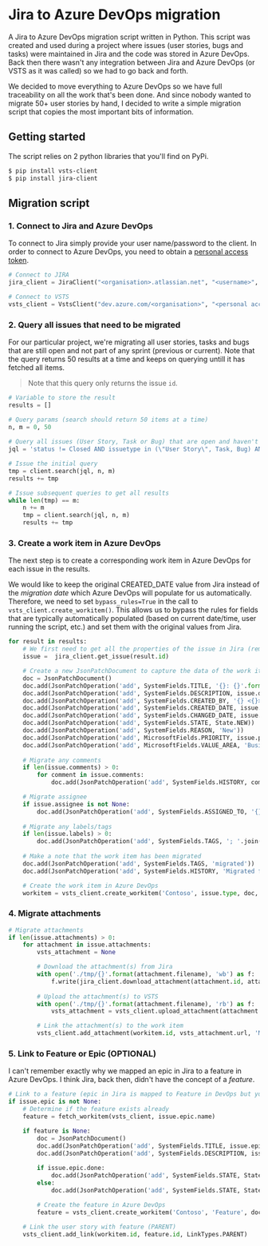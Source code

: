 # Jira to Azure DevOps migration
A Jira to Azure DevOps migration script written in Python. This script was created and used during a project where issues (user stories, bugs and tasks) were maintained in Jira and the code was stored in Azure DevOps. Back then there wasn't any integration between Jira and Azure DevOps (or VSTS as it was called) so we had to go back and forth. 

We decided to move everything to Azure DevOps so we have full traceability on all the work that's been done. And since nobody wanted to migrate 50+ user stories by hand, I decided to write a simple migration script that copies the most important bits of information.
## Getting started
The script relies on 2 python libraries that you'll find on PyPi.
```bash
$ pip install vsts-client
$ pip install jira-client
```
## Migration script
### 1. Connect to Jira and Azure DevOps
To connect to Jira simply provide your user name/password to the client. In order to connect to Azure DevOps, you need to obtain a [personal access token](https://docs.microsoft.com/en-us/vsts/integrate/get-started/authentication/pat).
```python
# Connect to JIRA
jira_client = JiraClient("<organisation>.atlassian.net", "<username>", "<password>")

# Connect to VSTS
vsts_client = VstsClient("dev.azure.com/<organisation>", "<personal access token>")
```
### 2. Query all issues that need to be migrated
For our particular project, we're migrating all user stories, tasks and bugs that are still open and not part of any sprint (previous or current). Note that the query returns 50 results at a time and keeps on querying untill it has fetched all items. 

> Note that this query only returns the issue `id`.

```python
# Variable to store the result
results = []

# Query params (search should return 50 items at a time)
n, m = 0, 50
    
# Query all issues (User Story, Task or Bug) that are open and haven't been part of a sprint 
jql = 'status != Closed AND issuetype in (\"User Story\", Task, Bug) AND Sprint is EMPTY AND (\"Epic Link\" is EMPTY OR \"Epic Link\" != Maintenance) AND (fixVersion is EMPTY OR fixVersion != \"On Hold\") ORDER BY Rank ASC'

# Issue the initial query
tmp = client.search(jql, n, m)
results += tmp

# Issue subsequent queries to get all results
while len(tmp) == m:
    n += m
    tmp = client.search(jql, n, m)
    results += tmp
```
### 3. Create a work item in Azure DevOps
The next step is to create a corresponding work item in Azure DevOps for each issue in the results.

We would like to keep the original CREATED_DATE value from Jira instead of the *migration date* which Azure DevOps will populate for us automatically. Therefore, we need to set `bypass_rules=True` in the call to `vsts_client.create_workitem()`. This allows us to bypass the rules for fields that are typically automatically populated (based on current date/time, user running the script, etc.) and set them with the original values from Jira.
```python
for result in results:
    # We first need to get all the properties of the issue in Jira (remember the query only returns a list of ids)
    issue =  jira_client.get_issue(result.id)

    # Create a new JsonPatchDocument to capture the data of the work item
    doc = JsonPatchDocument() 
    doc.add(JsonPatchOperation('add', SystemFields.TITLE, '{}: {}'.format(issue.key, issue.summary)))
    doc.add(JsonPatchOperation('add', SystemFields.DESCRIPTION, issue.description))
    doc.add(JsonPatchOperation('add', SystemFields.CREATED_BY, '{} <{}>'.format(issue.creator.display, issue.creator.email)))
    doc.add(JsonPatchOperation('add', SystemFields.CREATED_DATE, issue.created))
    doc.add(JsonPatchOperation('add', SystemFields.CHANGED_DATE, issue.updated))
    doc.add(JsonPatchOperation('add', SystemFields.STATE, State.NEW))
    doc.add(JsonPatchOperation('add', SystemFields.REASON, 'New'))
    doc.add(JsonPatchOperation('add', MicrosoftFields.PRIORITY, issue.priority[:1]))        
    doc.add(JsonPatchOperation('add', MicrosoftFields.VALUE_AREA, 'Business'))
    
    # Migrate any comments
    if len(issue.comments) > 0:
        for comment in issue.comments:
            doc.add(JsonPatchOperation('add', SystemFields.HISTORY, comment.body))

    # Migrate assignee
    if issue.assignee is not None:
        doc.add(JsonPatchOperation('add', SystemFields.ASSIGNED_TO, '{} <{}>'.format(issue.assignee.display, issue.assignee.email)))
    
    # Migrate any labels/tags
    if len(issue.labels) > 0:
        doc.add(JsonPatchOperation('add', SystemFields.TAGS, '; '.join(issue.labels)))
    
    # Make a note that the work item has been migrated
    doc.add(JsonPatchOperation('add', SystemFields.TAGS, 'migrated'))
    doc.add(JsonPatchOperation('add', SystemFields.HISTORY, 'Migrated from Jira to Azure DevOps'))

    # Create the work item in Azure DevOps
    workitem = vsts_client.create_workitem('Contoso', issue.type, doc, bypass_rules=True)
```
### 4. Migrate attachments
```python
# Migrate attachments
if len(issue.attachments) > 0:
    for attachment in issue.attachments:
        vsts_attachment = None

        # Download the attachment(s) from Jira
        with open('./tmp/{}'.format(attachment.filename), 'wb') as f:
            f.write(jira_client.download_attachment(attachment.id, attachment.filename))
        
        # Upload the attachment(s) to VSTS
        with open('./tmp/{}'.format(attachment.filename), 'rb') as f:
            vsts_attachment = vsts_client.upload_attachment(attachment.filename, f)

        # Link the attachment(s) to the work item
        vsts_client.add_attachment(workitem.id, vsts_attachment.url, 'Migrating attachment {}'.format(attachment.filename))
```
### 5. Link to Feature or Epic (OPTIONAL)
I can't remember exactly why we mapped an epic in Jira to a feature in Azure DevOps. I think Jira, back then, didn't have the concept of a *feature*. 
```python
# Link to a feature (epic in Jira is mapped to Feature in DevOps but you can link it to an Epic as well)
if issue.epic is not None:
    # Determine if the feature exists already
    feature = fetch_workitem(vsts_client, issue.epic.name)

    if feature is None:
        doc = JsonPatchDocument()
        doc.add(JsonPatchOperation('add', SystemFields.TITLE, issue.epic.name))
        doc.add(JsonPatchOperation('add', SystemFields.DESCRIPTION, issue.epic.summary))
        
        if issue.epic.done:
            doc.add(JsonPatchOperation('add', SystemFields.STATE, State.RESOLVED))
        else:
            doc.add(JsonPatchOperation('add', SystemFields.STATE, State.ACTIVE))

        # Create the feature in Azure DevOps
        feature = vsts_client.create_workitem('Contoso', 'Feature', doc)
    
    # Link the user story with feature (PARENT)
    vsts_client.add_link(workitem.id, feature.id, LinkTypes.PARENT)
```